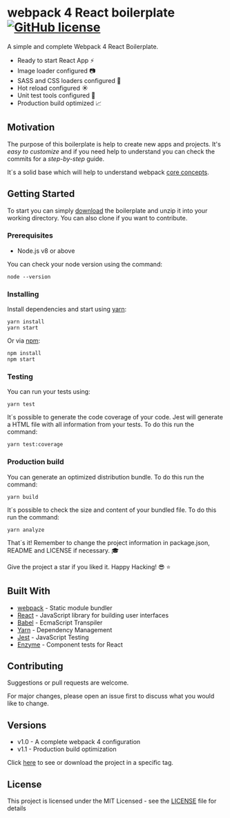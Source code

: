 # webpack 4 React boilerplate [![GitHub license](https://img.shields.io/badge/license-MIT-lime.svg)](https://github.com/FerJSsilva/webpack-4-react-boilerplate/blob/master/LICENSE)

A simple and complete Webpack 4 React Boilerplate.

* Ready to start React App :zap:
* Image loader configured :camera:
* SASS and CSS loaders configured :art:
* Hot reload configured :sunny:
* Unit test tools configured :microscope:
* Production build optimized :chart_with_upwards_trend:

## Motivation

The purpose of this boilerplate is help to create new apps and projects. It's _easy to customize_ and if you need help to understand you can check the commits for a _step-by-step_ guide.

It´s a solid base which will help to understand webpack [core concepts](https://webpack.js.org/concepts/).

## Getting Started

To start you can simply [download](https://github.com/FerJSsilva/webpack-4-react-boilerplate/archive/master.zip) the boilerplate and unzip it into your working directory. You can also clone if you want to contribute.

### Prerequisites

* Node.js v8 or above

You can check your node version using the command:

```CLI
node --version
```

### Installing

Install dependencies and start using [yarn](https://yarnpkg.com):

```CLI
yarn install
yarn start
```

Or via [npm](https://www.npmjs.com/):

```CLI
npm install
npm start
```

### Testing

You can run your tests using:

```CLI
yarn test
```

It´s possible to generate the code coverage of your code. Jest will generate a HTML file with all information from your tests. To do this run the command:

```CLI
yarn test:coverage
```

### Production build

You can generate an optimized distribution bundle. To do this run the command:

```CLI
yarn build
```

It´s possible to check the size and content of your bundled file. To do this run the command:

```CLI
yarn analyze
```

That´s it! Remember to change the project information in package.json, README and LICENSE if necessary. :mortar_board:

Give the project a star if you liked it. Happy Hacking! :sunglasses: :star:

## Built With

* [webpack](https://webpack.js.org/) - Static module bundler
* [React](https://babeljs.io/) - JavaScript library for building user interfaces
* [Babel](https://babeljs.io/) - EcmaScript Transpiler
* [Yarn](https://yarnpkg.com) - Dependency Management
* [Jest](https://jestjs.io/) - JavaScript Testing
* [Enzyme](https://airbnb.io/enzyme/docs/api/) - Component tests for React

## Contributing

Suggestions or pull requests are welcome.

For major changes, please open an issue first to discuss what you would like to change.

## Versions

* v1.0 - A complete webpack 4 configuration
* v1.1 - Production build optimization

Click [here](https://github.com/FerJSsilva/webpack-4-react-boilerplate/tags) to see or download the project in a specific tag.

## License

This project is licensed under the MIT Licensed - see the [LICENSE](LICENSE) file for details
